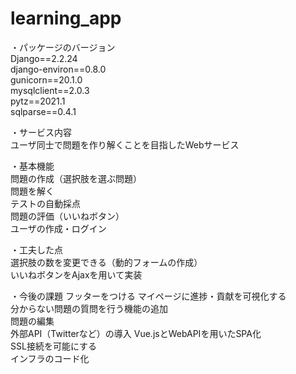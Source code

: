 # learning_app  

・パッケージのバージョン  
Django==2.2.24  
django-environ==0.8.0  
gunicorn==20.1.0  
mysqlclient==2.0.3  
pytz==2021.1  
sqlparse==0.4.1  

・サービス内容  
ユーザ同士で問題を作り解くことを目指したWebサービス  

・基本機能  
問題の作成（選択肢を選ぶ問題）  
問題を解く  
テストの自動採点  
問題の評価（いいねボタン）  
ユーザの作成・ログイン  

・工夫した点  
選択肢の数を変更できる（動的フォームの作成）  
いいねボタンをAjaxを用いて実装  

・今後の課題 
フッターをつける 
マイページに進捗・貢献を可視化する  
分からない問題の質問を行う機能の追加  
問題の編集  
外部API（Twitterなど）の導入
Vue.jsとWebAPIを用いたSPA化  
SSL接続を可能にする  
インフラのコード化


